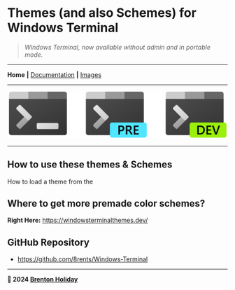 # Themes (and also Schemes) for Windows Terminal

> *Windows Terminal, now available without admin and in portable mode.*

---

**Home** **|** [Documentation](docs/README.md) **|** [Images](images/README.md)

---

![](https://raw.githubusercontent.com/8rents/_/i/win-terminal.png)

---

## How to use these themes & Schemes

How to load a theme from the 

## Where to get more premade color schemes?

**Right Here:** https://windowsterminalthemes.dev/

## GitHub Repository

- https://github.com/8rents/Windows-Terminal

------

**🤍 2024 [Brenton Holiday](https://brenton.holiday)**